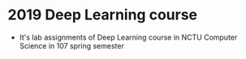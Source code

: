 # 2019 Deep Learning course
- It's lab assignments of Deep Learning course in NCTU Computer Science in 107 spring semester
